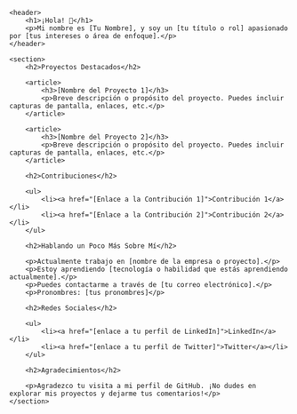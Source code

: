 >

    <header>
        <h1>¡Hola! 👋</h1>
        <p>Mi nombre es [Tu Nombre], y soy un [tu título o rol] apasionado por [tus intereses o área de enfoque].</p>
    </header>

    <section>
        <h2>Proyectos Destacados</h2>

        <article>
            <h3>[Nombre del Proyecto 1]</h3>
            <p>Breve descripción o propósito del proyecto. Puedes incluir capturas de pantalla, enlaces, etc.</p>
        </article>

        <article>
            <h3>[Nombre del Proyecto 2]</h3>
            <p>Breve descripción o propósito del proyecto. Puedes incluir capturas de pantalla, enlaces, etc.</p>
        </article>

        <h2>Contribuciones</h2>

        <ul>
            <li><a href="[Enlace a la Contribución 1]">Contribución 1</a></li>
            <li><a href="[Enlace a la Contribución 2]">Contribución 2</a></li>
        </ul>

        <h2>Hablando un Poco Más Sobre Mí</h2>

        <p>Actualmente trabajo en [nombre de la empresa o proyecto].</p>
        <p>Estoy aprendiendo [tecnología o habilidad que estás aprendiendo actualmente].</p>
        <p>Puedes contactarme a través de [tu correo electrónico].</p>
        <p>Pronombres: [tus pronombres]</p>

        <h2>Redes Sociales</h2>

        <ul>
            <li><a href="[enlace a tu perfil de LinkedIn]">LinkedIn</a></li>
            <li><a href="[enlace a tu perfil de Twitter]">Twitter</a></li>
        </ul>

        <h2>Agradecimientos</h2>

        <p>Agradezco tu visita a mi perfil de GitHub. ¡No dudes en explorar mis proyectos y dejarme tus comentarios!</p>
    </section>

</body>
</html>
